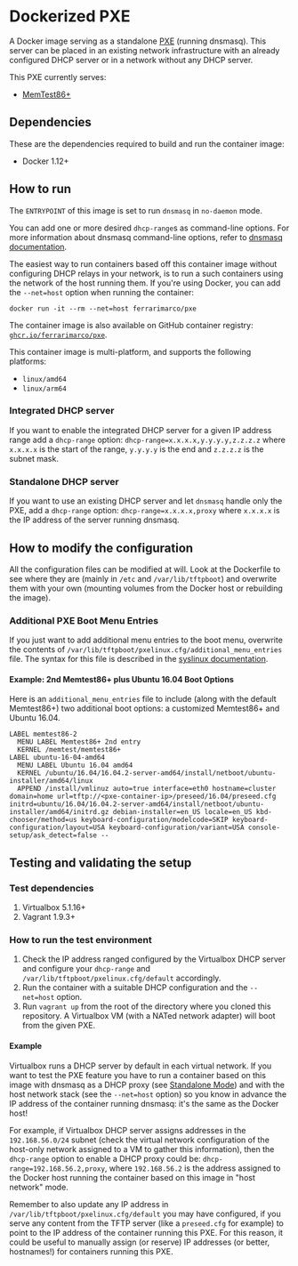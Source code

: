 # Dockerized PXE

A Docker image serving as a standalone [PXE](https://en.wikipedia.org/wiki/Preboot_Execution_Environment) (running dnsmasq). This server can be placed in an existing network infrastructure with an already configured DHCP server or in a network without any DHCP server.

This PXE currently serves:

- [MemTest86+](http://www.memtest86.com/)

## Dependencies

These are the dependencies required to build and run the container image:

- Docker 1.12+

## How to run

The `ENTRYPOINT` of this image is set to run `dnsmasq` in `no-daemon` mode.

You can add one or more desired `dhcp-range`s as command-line options. For more
information about dnsmasq command-line options, refer to [dnsmasq documentation](http://www.thekelleys.org.uk/dnsmasq/docs/dnsmasq-man.html).

The easiest way to run containers based off this container image without configuring DHCP relays in your network,
is to run a such containers using the network of the host running them. If you're
using Docker, you can add the `--net=host` option when running the container:

```shell
docker run -it --rm --net=host ferrarimarco/pxe
```

The container image is also available on GitHub container registry: [`ghcr.io/ferrarimarco/pxe`](https://github.com/ferrarimarco/docker-pxe/pkgs/container/pxe).

This container image is multi-platform, and supports the following platforms:

- `linux/amd64`
- `linux/arm64`

### Integrated DHCP server

If you want to enable the integrated DHCP server for a given IP address range add a `dhcp-range` option: `dhcp-range=x.x.x.x,y.y.y.y,z.z.z.z` where `x.x.x.x` is the start of the range, `y.y.y.y` is the end and `z.z.z.z` is the subnet mask.

### Standalone DHCP server

If you want to use an existing DHCP server and let `dnsmasq` handle only the PXE, add a `dhcp-range` option: `dhcp-range=x.x.x.x,proxy` where `x.x.x.x` is the IP address of the server running dnsmasq.

## How to modify the configuration

All the configuration files can be modified at will. Look at the Dockerfile to see where they are (mainly in `/etc` and `/var/lib/tftpboot`) and overwrite them with your own (mounting volumes from the Docker host or rebuilding the image).

### Additional PXE Boot Menu Entries

If you just want to add additional menu entries to the boot menu, overwrite the contents of `/var/lib/tftpboot/pxelinux.cfg/additional_menu_entries` file.
The syntax for this file is described in the [syslinux documentation](http://www.syslinux.org/wiki/index.php?title=Config).

#### Example: 2nd Memtest86+ plus Ubuntu 16.04 Boot Options

Here is an `additional_menu_entries` file to include (along with the default Memtest86+) two additional boot options: a customized Memtest86+ and Ubuntu 16.04.

<!-- markdownlint-disable line-length -->
```text
LABEL memtest86-2
  MENU LABEL Memtest86+ 2nd entry
  KERNEL /memtest/memtest86+
LABEL ubuntu-16-04-amd64
  MENU LABEL Ubuntu 16.04 amd64
  KERNEL /ubuntu/16.04/16.04.2-server-amd64/install/netboot/ubuntu-installer/amd64/linux
  APPEND /install/vmlinuz auto=true interface=eth0 hostname=cluster domain=home url=tftp://<pxe-container-ip>/preseed/16.04/preseed.cfg initrd=ubuntu/16.04/16.04.2-server-amd64/install/netboot/ubuntu-installer/amd64/initrd.gz debian-installer=en_US locale=en_US kbd-chooser/method=us keyboard-configuration/modelcode=SKIP keyboard-configuration/layout=USA keyboard-configuration/variant=USA console-setup/ask_detect=false --
```
<!-- markdownlint-enable line-length -->

## Testing and validating the setup

### Test dependencies

1. Virtualbox 5.1.16+
1. Vagrant 1.9.3+

### How to run the test environment

1. Check the IP address ranged configured by the Virtualbox DHCP server and
    configure your `dhcp-range` and `/var/lib/tftpboot/pxelinux.cfg/default` accordingly.
1. Run the container with a suitable DHCP configuration and the `--net=host` option.
1. Run `vagrant up` from the root of the directory where you cloned this
    repository. A Virtualbox VM (with a NATed network adapter) will boot from
    the given PXE.

#### Example

Virtualbox runs a DHCP server by default in each virtual network. If you want to
test the PXE feature you have to run a container based on this image with
dnsmasq as a DHCP proxy (see [Standalone Mode](#standalone-dhcp-server)) and
with the host network stack (see the `--net=host` option) so you know in advance
the IP address of the container running dnsmasq: it's the same as the Docker host!

For example, if Virtualbox DHCP server assigns addresses in the
`192.168.56.0/24` subnet (check the virtual network configuration of the
host-only network assigned to a VM to gather this information), then the
`dhcp-range` option to enable a DHCP proxy could be: `dhcp-range=192.168.56.2,proxy`,
where `192.168.56.2` is the address assigned to the Docker host running the
container based on this image in "host network" mode.

Remember to also update any IP address in `/var/lib/tftpboot/pxelinux.cfg/default`
you may have configured, if you serve any content from the TFTP server (like a
`preseed.cfg` for example) to point to the IP address of the container running
this PXE. For this reason, it could be useful to manually assign (or reserve)
IP addresses (or better, hostnames!) for containers running this PXE.

